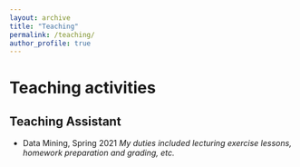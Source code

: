 ```yaml
---
layout: archive
title: "Teaching"
permalink: /teaching/
author_profile: true
---
```


Teaching activities
======

Teaching Assistant
------
* Data Mining, Spring 2021
    *My duties included lecturing exercise lessons, homework preparation and grading, etc.*

